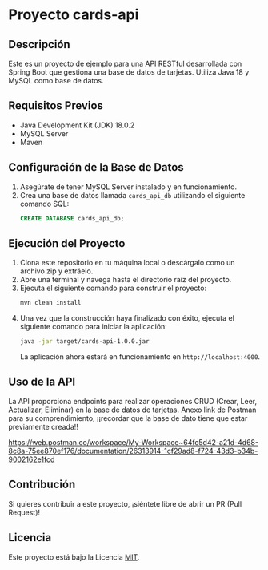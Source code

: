 # Proyecto cards-api

## Descripción
Este es un proyecto de ejemplo para una API RESTful desarrollada con Spring Boot que gestiona una base de datos de tarjetas. Utiliza Java 18 y MySQL como base de datos.

## Requisitos Previos
- Java Development Kit (JDK) 18.0.2
- MySQL Server
- Maven

## Configuración de la Base de Datos
1. Asegúrate de tener MySQL Server instalado y en funcionamiento.
2. Crea una base de datos llamada `cards_api_db` utilizando el siguiente comando SQL:
   ```sql
   CREATE DATABASE cards_api_db;
   ```

## Ejecución del Proyecto
1. Clona este repositorio en tu máquina local o descárgalo como un archivo zip y extráelo.
2. Abre una terminal y navega hasta el directorio raíz del proyecto.
3. Ejecuta el siguiente comando para construir el proyecto:
   ```bash
   mvn clean install
   ```
4. Una vez que la construcción haya finalizado con éxito, ejecuta el siguiente comando para iniciar la aplicación:
   ```bash
   java -jar target/cards-api-1.0.0.jar
   ```
   La aplicación ahora estará en funcionamiento en `http://localhost:4000`.

## Uso de la API
La API proporciona endpoints para realizar operaciones CRUD (Crear, Leer, Actualizar, Eliminar) en la base de datos de tarjetas.
Anexo link de Postman para su comprendimiento, ¡¡recordar que la base de dato tiene que estar previamente creada!!

https://web.postman.co/workspace/My-Workspace~64fc5d42-a21d-4d68-8c8a-75ee870ef176/documentation/26313914-1cf29ad8-f724-43d3-b34b-9002162e1fcd

## Contribución
Si quieres contribuir a este proyecto, ¡siéntete libre de abrir un PR (Pull Request)!

## Licencia
Este proyecto está bajo la Licencia [MIT](https://opensource.org/licenses/MIT).

